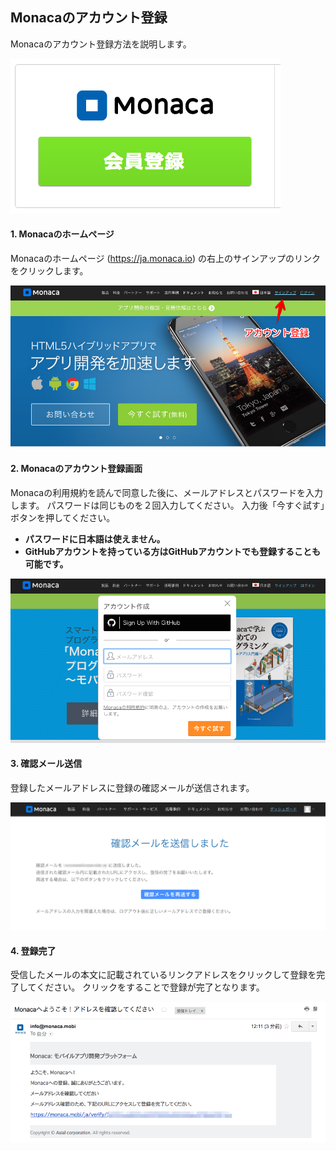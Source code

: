 ## Monacaのアカウント登録

Monacaのアカウント登録方法を説明します。

![](./images/2/monaca_ncmb_002.png)

#### 1. Monacaのホームページ

Monacaのホームページ (<https://ja.monaca.io>) の右上のサインアップのリンクをクリックします。

![](./images/2/monaca_registration_000.png)

#### 2. Monacaのアカウント登録画面

Monacaの利用規約を読んで同意した後に、メールアドレスとパスワードを入力します。
パスワードは同じものを２回入力してください。
入力後「今すぐ試す」ボタンを押してください。

* **パスワードに日本語は使えません。**
* **GitHubアカウントを持っている方はGitHubアカウントでも登録することも可能です。**

![](./images/2/monaca_registration_001.png)


#### 3. 確認メール送信

登録したメールアドレスに登録の確認メールが送信されます。

![](./images/2/monaca_registration_002.png)

#### 4. 登録完了

受信したメールの本文に記載されているリンクアドレスをクリックして登録を完了してください。
クリックをすることで登録が完了となります。

![](./images/2/monaca_registration_003.png)
